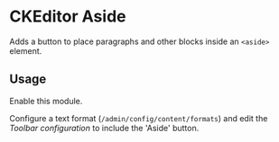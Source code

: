 # CKEditor Aside

Adds a button to place paragraphs and other blocks inside an `<aside>` element.

## Usage

Enable this module.

Configure a text format (`/admin/config/content/formats`) and edit the *Toolbar configuration* to include the 'Aside' button.
